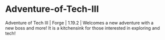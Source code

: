 # Adventure-of-Tech-III
Adventure of Tech III | Forge | 1.19.2 | Welcomes a new adventure with a new boss and more! It is a kitchensink for those interested in exploring and tech!
